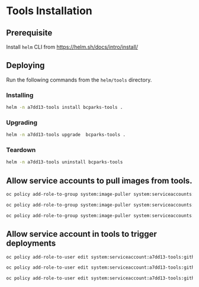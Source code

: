 # Tools Installation

## Prerequisite

Install `helm` CLI from https://helm.sh/docs/intro/install/

## Deploying

Run the following commands from the `helm/tools` directory.

### Installing

```sh
helm -n a7dd13-tools install bcparks-tools .
```

### Upgrading

```sh
helm -n a7dd13-tools upgrade  bcparks-tools .
```

### Teardown

```sh
helm -n a7dd13-tools uninstall bcparks-tools
```

## Allow service accounts to pull images from tools.

```sh
oc policy add-role-to-group system:image-puller system:serviceaccounts:a7dd13-dev --namespace=a7dd13-tools
```

```sh
oc policy add-role-to-group system:image-puller system:serviceaccounts:a7dd13-prod --namespace=a7dd13-tools
```

```sh
oc policy add-role-to-group system:image-puller system:serviceaccounts:a7dd13-test --namespace=a7dd13-tools
```

## Allow service account in tools to trigger deployments

```sh
oc policy add-role-to-user edit system:serviceaccount:a7dd13-tools:githubactions -n a7dd13-dev
```

```sh
oc policy add-role-to-user edit system:serviceaccount:a7dd13-tools:githubactions -n a7dd13-dev
```

```sh
oc policy add-role-to-user edit system:serviceaccount:a7dd13-tools:githubactions -n a7dd13-dev
```
